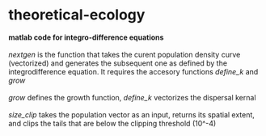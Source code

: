 # theoretical-ecology
**matlab code for integro-difference equations**<br /><br />
*nextgen* is the function that takes the curent population density curve (vectorized) and generates the subsequent one as defined by the integrodifference equation. It requires the accesory functions *define_k* and *grow*<br /><br />
*grow* defines the growth function, *define_k* vectorizes the dispersal kernal<br /><br />
*size_clip* takes the population vector as an input, returns its spatial extent, and clips the tails that are below the clipping threshold (10^-4)

